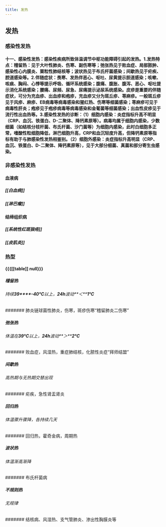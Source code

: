 ```yaml
---
title: 发热
---
```


## 发热
### 感染性发热
#### 十一、感染性发热：感染性疾病所致体温调节中枢功能障碍引起的发热。1.发热特点：稽留热：见于大叶性肺炎、伤寒、副伤寒等；弛张热见于败血症、局部脓肿、感染性心内膜炎、粟粒性肺结核等；波状热见于布氏杆菌感染；间歇热见于疟疾、腔道感染等。2.伴随症状：畏寒、发热伴恶心、呕吐、尿黄提示胆道感染；咳嗽、咳痰、胸闷、心悸等提示呼吸、循环系统感染；腹痛、腹胀、腹泻、恶心、呕吐提示消化系统感染；腰痛、尿频、尿急、尿痛提示泌尿系统感染。皮疹是重要的伴随症状，可分为充血疹、出血疹和疱疹，充血疹又分为斑丘疹、荨麻疹。一般斑丘疹见于风疹、麻疹、EB病毒等病毒感染和猩红热、伤寒等细菌感染；荨麻疹可见于病毒性肝炎；疱疹见于疱疹病毒等病毒感染和金葡菌等细菌感染；出血性皮疹见于流行性出血热等。3.感染性发热的诊断：（1）细胞内感染：炎症指标升高不明显（CRP、血沉、铁蛋白、D-二聚体、降钙素原等）。病毒均属于细胞内感染，少数细菌（如结核分枝杆菌、布氏杆菌、沙门菌等）为细胞内感染，此时白细胞多正常，嗜酸性粒细胞降低，淋巴细胞升高，CRP和血沉轻度升高，但降钙素原等指标有助于与肺感染性发热相鉴别。（2）细胞外感染：炎症指标升高明显（CRP、血沉、铁蛋白、D-二聚体、降钙素原等），见于大部分细菌、真菌和部分寄生虫感染。

### 非感染性发热
#### 血液病
##### [[白血病]]

##### [[淋巴瘤]]

#### 结缔组织病
##### [[系统性红斑狼疮]]

##### [[皮肌炎]]

### 热型
#### {{{[[table]] null}}}
##### 稽留热
###### 持续**39****-40°C**以上，**24h**波动**＜****1°C**
####### 肺炎链球菌性肺炎，伤寒，斑疹伤寒“稽留肺炎二伤寒”

##### 弛张热
###### 体温在**39°C**以上，**24h**波动**＞****2°C**
####### 败血症，风湿热，重症肺结核，化脓性炎症“拜师结盟”

##### 间歇热
###### 高热期与无热期交替出现
####### 疟疾，急性肾盂肾炎

##### 回归热
###### 体温骤升骤降，各持续几天
####### 回归热，霍奇金病，周期热

##### 波状热
###### 体温渐高渐降
####### 布氏杆菌病

##### 不规则热
###### 无规律
####### 结核病、风湿热、支气管肺炎、渗出性胸膜炎等

